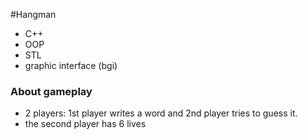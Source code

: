 #Hangman

- C++
- OOP
- STL
- graphic interface (bgi)
 
 ### About gameplay
 - 2 players: 1st player writes a word and 2nd player tries to guess it.
 - the second player has 6 lives
